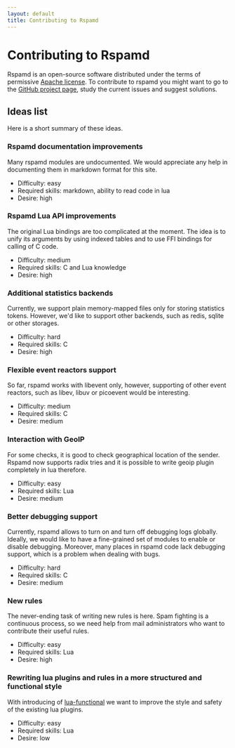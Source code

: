 ```yaml
---
layout: default
title: Contributing to Rspamd
---
```


# Contributing to Rspamd

Rspamd is an open-source software distributed under the terms of permissive [Apache license](LICENSE.txt). To contribute to rspamd you might want to go to the [GitHub project page](https://github.com/vstakhov/rspamd), study the current issues and suggest solutions.


## Ideas list

Here is a short summary of these ideas.

### Rspamd documentation improvements

Many rspamd modules are undocumented. We would appreciate any help in documenting them in markdown format for this site.

* Difficulty: easy
* Required skills: markdown, ability to read code in lua
* Desire: high

### Rspamd Lua API improvements

The original Lua bindings are too complicated at the moment. The idea is to unify its arguments by using indexed tables and to use FFI bindings for calling of C code.

* Difficulty: medium
* Required skills: C and Lua knowledge
* Desire: high

### Additional statistics backends

Currently, we support plain memory-mapped files only for storing statistics tokens. However, we'd like to support other backends, such as redis, sqlite or other storages.

* Difficulty: hard
* Required skills: C
* Desire: high

### Flexible event reactors support

So far, rspamd works with libevent only, however, supporting of other event reactors, such as libev, libuv or picoevent would be interesting.

* Difficulty: medium
* Required skills: C
* Desire: medium

### Interaction with GeoIP

For some checks, it is good to check geographical location of the sender. Rspamd now supports radix tries and it is possible to write geoip plugin completely in lua therefore.

* Difficulty: easy
* Required skills: Lua
* Desire: medium

### Better debugging support

Currently, rspamd allows to turn on and turn off debugging logs globally. Ideally, we would like to have a fine-grained set of modules to enable or disable debugging. Moreover, many places in rspamd code lack debugging support, which is a problem when dealing with bugs.

* Difficulty: hard
* Required skills: C
* Desire: medium

### New rules

The never-ending task of writing new rules is here. Spam fighting is a continuous process, so we need help from mail administrators who want to contribute their useful rules.

* Difficulty: easy
* Required skills: Lua
* Desire: high

### Rewriting lua plugins and rules in a more structured and functional style

With introducing of [lua-functional](https://github.com/rtsisyk/luafun) we want to improve the style and safety of the existing lua plugins.

* Difficulty: easy
* Required skills: Lua
* Desire: low
